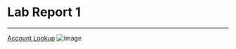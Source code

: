# Lab Report 1
***
[Account Lookup](https://sdacs.ucsd.edu/~icc/index.php)
![Image](/Users/hall/Desktop/Screen%20Shot%202023-01-15%20at%203.23.57%20PM.png)

